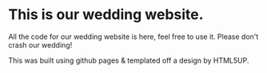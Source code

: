 # This is our wedding website. 

All the code for our wedding website is here, feel free to use it. Please don't crash our wedding! 

This was built using github pages & templated off a design by HTML5UP. 
